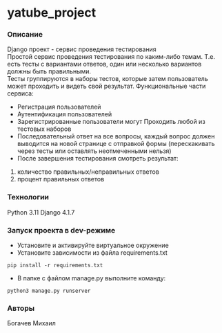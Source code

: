 # yatube_project

### Описание
Django проект - сервис проведения тестирования  
Простой сервис проведения тестирования по каким-либо темам. Т.е. есть тесты с вариантами ответов, один или несколько вариантов должны быть правильными.  
Тесты группируются в наборы тестов, которые затем пользователь может проходить и видеть свой результат.
Функциональные части сервиса:
- Регистрация пользователей
- Аутентификация пользователей
- Зарегистрированные пользователи могут Проходить любой из тестовых наборов
- Последовательный ответ на все вопросы, каждый вопрос должен выводится на новой странице с отправкой формы (перескакивать через тесты или оставлять неотмеченными нельзя)
- После завершения тестирования смотреть результат:  
1) количество правильных/неправильных ответов  
2) процент правильных ответов

### Технологии
Python 3.11
Django 4.1.7
### Запуск проекта в dev-режиме
- Установите и активируйте виртуальное окружение
- Установите зависимости из файла requirements.txt
```
pip install -r requirements.txt
``` 
- В папке с файлом manage.py выполните команду:
```
python3 manage.py runserver
```
### Авторы
Богачев Михаил 
